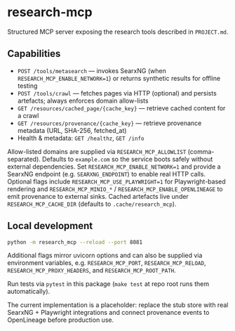 # research-mcp

Structured MCP server exposing the research tools described in `PROJECT.md`.

## Capabilities

- `POST /tools/metasearch` — invokes SearxNG (when `RESEARCH_MCP_ENABLE_NETWORK=1`) or returns
  synthetic results for offline testing
- `POST /tools/crawl` — fetches pages via HTTP (optional) and persists artefacts; always enforces
  domain allow-lists
- `GET /resources/cached_page/{cache_key}` — retrieve cached content for a crawl
- `GET /resources/provenance/{cache_key}` — retrieve provenance metadata (URL, SHA-256, fetched_at)
- Health & metadata: `GET /healthz`, `GET /info`

Allow-listed domains are supplied via `RESEARCH_MCP_ALLOWLIST` (comma-separated). Defaults to
`example.com` so the service boots safely without external dependencies. Set
`RESEARCH_MCP_ENABLE_NETWORK=1` and provide a SearxNG endpoint (e.g. `SEARXNG_ENDPOINT`) to enable
real HTTP calls. Optional flags include `RESEARCH_MCP_USE_PLAYWRIGHT=1` for Playwright-based
rendering and `RESEARCH_MCP_MINIO_*` / `RESEARCH_MCP_ENABLE_OPENLINEAGE` to emit provenance to
external sinks. Cached artefacts live under `RESEARCH_MCP_CACHE_DIR` (defaults to
`.cache/research_mcp`).

## Local development

```bash
python -m research_mcp --reload --port 8081
```

Additional flags mirror uvicorn options and can also be supplied via environment variables,
e.g. `RESEARCH_MCP_PORT`, `RESEARCH_MCP_RELOAD`, `RESEARCH_MCP_PROXY_HEADERS`, and
`RESEARCH_MCP_ROOT_PATH`.

Run tests via `pytest` in this package (`make test` at repo root runs them automatically).

The current implementation is a placeholder: replace the stub store with real SearxNG +
Playwright integrations and connect provenance events to OpenLineage before production use.
